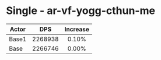 # Single - ar-vf-yogg-cthun-me
| Actor | DPS | Increase |
|---|:---:|:---:|
|Base1|2268938|0.10%|
|Base|2266746|0.00%|
